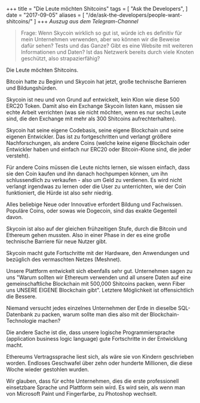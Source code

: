+++
title = "Die Leute möchten Shitcoins"
tags = [
    "Ask the Developers",
]
date = "2017-09-05"
aliases = [
	"/de/ask-the-developers/people-want-shitcoins/"
]
+++
*Auszug aus dem Telegram-Channel*

> Frage:
Wenn Skycoin wirklich so gut ist, würde ich es definitiv für mein Unternehmen verwenden, aber wo können wir die Beweise dafür sehen? Tests und das Ganze? Gibt es eine Website mit weiteren Informationen und Daten? Ist das Netzwerk bereits durch viele Knoten geschützt, also strapazierfähig?

Die Leute möchten Shitcoins.

Bitcoin hatte zu Beginn und Skycoin hat jetzt, große technische Barrieren und Bildungshürden.

Skycoin ist neu und von Grund auf entwickelt, kein Klon wie diese 500 ERC20 Token. Damit also ein Exchange Skycoin listen kann, müssen sie echte Arbeit verrichten (was sie nicht möchten, wenn es nur sechs Leute sind, die den Exchange mit mehr als 300 Shitcoins aufrechterhalten).

Skycoin hat seine eigene Codebasis, seine eigene Blockchain und seine eigenen Entwickler. Das ist zu fortgeschritten und verlangt größere Nachforschungen, als andere Coins (welche keine eigene Blockchain oder Entwickler haben und einfach nur ERC20 oder Bitcoin-Klone sind, die jeder versteht).

Für andere Coins müssen die Leute nichts lernen, sie wissen einfach, dass sie den Coin kaufen und ihn danach hochpumpen können, um ihn schlussendlich zu verkaufen - also um Geld zu verdienen. Es wird nicht verlangt irgendwas zu lernen oder die User zu unterrichten, wie der Coin funktioniert, die Hürde ist also sehr niedrig.

Alles beliebige Neue oder Innovative erfordert Bildung und Fachwissen. Populäre Coins, oder sowas wie Dogecoin, sind das exakte Gegenteil davon.

Skycoin ist also auf der gleichen frühzeitigen Stufe, durch die Bitcoin und Ethereum gehen mussten. Also in einer Phase in der es eine große technische Barriere für neue Nutzer gibt.

Skycoin macht gute Fortschritte mit der Hardware, den Anwendungen und bezüglich des vermaschten Netzes (Meshnet).

Unsere Plattform entwickelt sich ebenfalls sehr gut. Unternehmen sagen zu uns "Warum sollten wir Ethereum verwenden und all unsere Daten auf eine gemeinschaftliche Blockchain mit 500,000 Shitcoins packen, wenn Fiber uns UNSERE EIGENE Blockchain gibt". Letztere Möglichkeit ist offensichtlich die Bessere.

Niemand versucht jedes einzelnes Unternehmen der Erde in dieselbe SQL-Datenbank zu packen, warum sollte man dies also mit der Blockchain-Technologie machen?

Die andere Sache ist die, dass unsere logische Programmiersprache (application business logic language) gute Fortschritte in der Entwicklung macht.

Ethereums Vertragssprache liest sich, als wäre sie von Kindern geschrieben worden. Endloses Geschwafel über zehn oder hunderte Millionen, die diese Woche wieder gestohlen wurden.

Wir glauben, dass für echte Unternehmen, dies die erste professionell einsetzbare Sprache und Plattform sein wird. Es wird sein, als wenn man von Microsoft Paint und Fingerfarbe, zu Photoshop wechselt.
